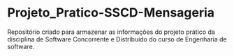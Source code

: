 # Projeto_Pratico-SSCD-Mensageria
Repositório criado para armazenar as informações do projeto prático da disciplina de Software Concorrente e Distribuído do curso de Engenharia de software.
